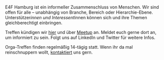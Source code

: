 E4F Hamburg ist ein informeller Zusammenschluss von Menschen. Wir sind offen für alle – unabhängig von Branche, Bereich oder Hierarchie-Ebene. Unterstützer*innen und Interessent*innen können sich und ihre Themen gleichberechtigt einbringen.

Treffen kündigen wir [hier](#portfolio) und über [Meetup](https://www.meetup.com/de-DE/entrepreneurs-for-future-hamburg/) an. Meldet euch gerne dort an, um informiert zu sein. Folgt uns auf LinkedIn und Twitter für weitere Infos.

Orga-Treffen finden regelmäßig 14-tägig statt. Wenn ihr da mal reinschnuppern wollt, [kontaktiert](#contact) uns gern.
